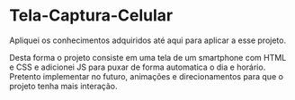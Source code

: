 # Tela-Captura-Celular
Apliquei os conhecimentos adquiridos até aqui para aplicar a esse projeto.

Desta forma o projeto consiste em uma tela de um smartphone com HTML e CSS e adicionei JS para puxar de forma automatica o dia e horário.
Pretento implementar no futuro, animações e direcionamentos para que o projeto tenha mais interação.

